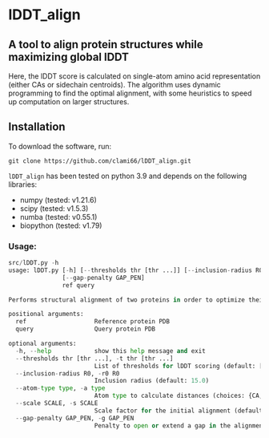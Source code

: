 # lDDT_align
## A tool to align protein structures while maximizing global lDDT

Here, the lDDT score is calculated on single-atom amino acid representation (either CAs or sidechain centroids). The algorithm uses dynamic programming to find the optimal alignment, with some heuristics to speed up computation on larger structures.


## Installation

To download the software, run:

```
git clone https://github.com/clami66/lDDT_align.git
```

`lDDT_align` has been tested on python 3.9 and depends on the following libraries:

* numpy (tested: v1.21.6)
* scipy (tested: v1.5.3)
* numba (tested: v0.55.1)
* biopython (tested: v1.79)


### Usage:

```python
src/lDDT.py -h
usage: lDDT.py [-h] [--thresholds thr [thr ...]] [--inclusion-radius R0] [--atom-type type] [--scale SCALE]
               [--gap-penalty GAP_PEN]
               ref query

Performs structural alignment of two proteins in order to optimize their mutual global lDDT

positional arguments:
  ref                   Reference protein PDB
  query                 Query protein PDB

optional arguments:
  -h, --help            show this help message and exit
  --thresholds thr [thr ...], -t thr [thr ...]
                        List of thresholds for lDDT scoring (default: [2])
  --inclusion-radius R0, -r0 R0
                        Inclusion radius (default: 15.0)
  --atom-type type, -a type
                        Atom type to calculate distances (choices: {CA, centroid}, default: CA)
  --scale SCALE, -s SCALE
                        Scale factor for the initial alignment (default: 3)
  --gap-penalty GAP_PEN, -g GAP_PEN
                        Penalty to open or extend a gap in the alignment (default: 0.0)

```
